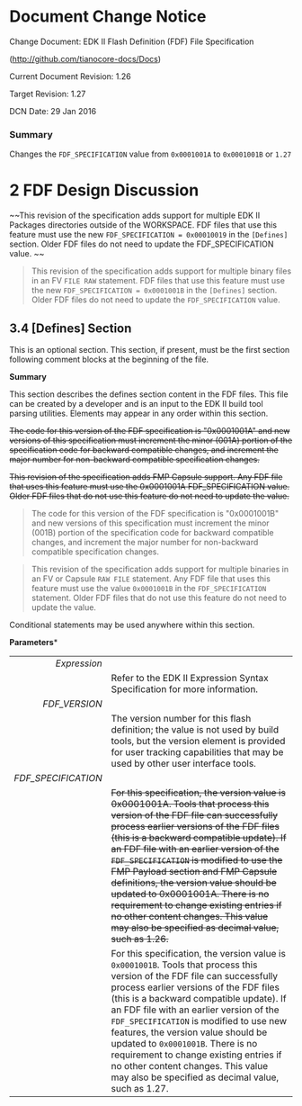 # Document Change Notice

Change Document: EDK II Flash Definition (FDF) File Specification

(http://github.com/tianocore-docs/Docs)

Current Document Revision: 1.26

Target Revision: 1.27

DCN Date: 29 Jan 2016

### Summary
Changes the ```FDF_SPECIFICATION``` value from ```0x0001001A``` to ```0x0001001B``` or ```1.27```

# 2 FDF Design Discussion

~~This revision of the specification adds support for multiple EDK II Packages directories outside of the WORKSPACE. FDF files that use this feature must use the new ```FDF_SPECIFICATION = 0x00010019``` in the ```[Defines]``` section. Older FDF files do not need to update the FDF_SPECIFICATION value.
~~

> This revision of the specification adds support for multiple binary files in an FV ```FILE RAW``` statement. FDF files that use this feature must use the new ```FDF_SPECIFICATION = 0x0001001B``` in the ```[Defines]``` section. Older FDF files do not need to update the ```FDF_SPECIFICATION``` value.

## 3.4 [Defines] Section
This is an optional section. This section, if present, must be the first section following comment blocks at the beginning of the file.

**Summary**

This section describes the defines section content in the FDF files. This file can be created by a developer and is an input to the EDK II build tool parsing utilities. Elements may appear in any order within this section.

~~The code for this version of the FDF specification is "0x0001001A" and new versions of this specification must increment the minor (001A) portion of the specification code for backward compatible changes, and increment the major number for non-backward compatible specification changes.~~

~~This revision of the specification adds FMP Capsule support. Any FDF file that uses this feature must use the 0x0001001A FDF_SPECIFICATION value. Older FDF files that do not use this feature do not need to update the value.~~

> The code for this version of the FDF specification is "0x0001001B" and new versions of this specification must increment the minor (001B) portion of the specification code for backward compatible changes, and increment the major number for non-backward compatible specification changes.

> This revision of the specification adds support for multiple binaries in an FV or Capsule ```RAW FILE``` statement. Any FDF file that uses this feature must use the value ```0x0001001B``` in the ```FDF_SPECIFICATION``` statement. Older FDF files that do not use this feature do not need to update the value.

Conditional statements may be used anywhere within this section.

**Parameters***

|  |  |
| --: | :---- |
| *Expression* | |
| | Refer to the EDK II Expression Syntax Specification for more information. |
| *FDF_VERSION* | |
| | The version number for this flash definition; the value is not used by build tools, but the version element is provided for user tracking capabilities that may be used by other user interface tools. |
| *FDF_SPECIFICATION* | |
| | ~~For this specification, the version value is 0x0001001A. Tools that process this version of the FDF file can successfully process earlier versions of the FDF files (this is a backward compatible update). If an FDF file with an earlier version of the ```FDF_SPECIFICATION``` is modified to use the FMP Payload section and FMP Capsule definitions, the version value should be updated to 0x0001001A. There is no requirement to change existing entries if no other content changes. This value may also be specified as decimal value, such as 1.26.~~ |
| | For this specification, the version value is ```0x0001001B```. Tools that process this version of the FDF file can successfully process earlier versions of the FDF files (this is a backward compatible update). If an FDF file with an earlier version of the ```FDF_SPECIFICATION``` is modified to use new features, the version value should be updated to ```0x0001001B```. There is no requirement to change existing entries if no other content changes. This value may also be specified as decimal value, such as 1.27. |
